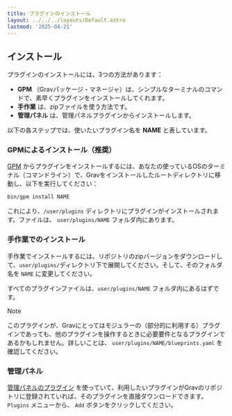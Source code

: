```yaml
---
title: プラグインのインストール
layout: ../../../layouts/Default.astro
lastmod: '2025-04-21'
---
```

<h2 id="installation">インストール</h2>

プラグインのインストールには、3つの方法があります：

- **GPM** （Gravパッケージ・マネージャ）は、シンプルなターミナルのコマンドで、素早くプラグインをインストールしてくれます。
- **手作業** は、zipファイルを使う方法です。
- **管理パネル** は、管理パネルプラグインからインストールします。

以下の各ステップでは、使いたいプラグイン名を **NAME** と表しています。

<h3 id="gpm-installation-preferred">GPMによるインストール（推奨）</h3>

[GPM](../../07.cli-console/04.grav-cli-gpm/) からプラグインをインストールするには、あなたの使っているOSのターミナル（コマンドライン）で、Gravをインストールしたルートディレクトリに移動し、以下を実行してください：

```sh
bin/gpm install NAME
```

これにより、`/user/plugins` ディレクトリにプラグインがインストールされます。ファイルは、 `user/plugins/NAME` フォルダ内にあります。

<h3 id="manual-installation">手作業でのインストール</h3>

手作業でインストールするには、リポジトリのzipバージョンをダウンロードして、`user/plugins/`ディレクトリ下で展開してください。そして、そのフォルダ名を `NAME` に変更してください。

すべてのプラグインファイルは、`user/plugins/NAME` フォルダ内にあるはずです。

> [!Note]  
> このプラグインが、Gravにとってはモジュラーの（部分的に利用する）プラグインであっても、他のプラグインを操作するときに必要要件となるプラグインであるかもしれません。詳しいことは、 `user/plugins/NAME/blueprints.yaml` を確認してください。

<h3 id="admin-plugin">管理パネル</h3>

[管理パネルのプラグイン](../../05.admin-panel/) を使っていて、利用したいプラグインがGravのリポジトリに登録されていれば、そのプラグインを直接ダウンロードできます。`Plugins` メニューから、 `Add` ボタンをクリックしてください。

